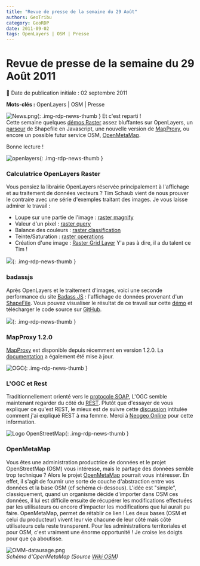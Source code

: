```yaml
---
title: "Revue de presse de la semaine du 29 Août"
authors: GeoTribu
category: GeoRDP
date: 2011-09-02
tags: OpenLayers | OSM | Presse
---
```


# Revue de presse de la semaine du 29 Août 2011


:calendar: Date de publication initiale : 02 septembre 2011

**Mots-clés :** OpenLayers | OSM | Presse


![News.png](https://cdn.geotribu.fr/images/internal/icons-rdp-news/news.png){: .img-rdp-news-thumb }
 Et c'est reparti !  
 Cette semaine quelques [démos Raster](#oldemo) assez bluffantes sur OpenLayers, un [parseur](#badassjs) de Shapefile en Javascript, une nouvelle version de [MapProxy](#mapproxy), ou encore un possible futur service OSM, [OpenMetaMap](#openmetamap).

 Bonne lecture !




 ![openlayers](https://cdn.geotribu.fr/img/logos-icones/logiciels_librairies/OL3.png){: .img-rdp-news-thumb }

### Calculatrice OpenLayers Raster

 Vous pensiez la librairie OpenLayers réservée principalement à l'affichage et au traitement de données vecteurs ? Tim Schaub vient de nous prouver le contraire avec une série d'exemples traitant des images. Je vous laisse admirer le travail :

  * Loupe sur une partie de l'image : [raster magnify](http://demo.opengeo.org/~tschaub/ol/raster/examples/raster-magnify.html)
 * Valeur d'un pixel : [raster query](http://demo.opengeo.org/~tschaub/ol/raster/examples/raster-query.html)
 * Balance des couleurs : [raster classification](http://demo.opengeo.org/~tschaub/ol/raster/examples/raster-classification.html)
 * Teinte/Saturation : [raster operations](http://demo.opengeo.org/~tschaub/ol/raster/examples/raster-operations.html)
 * Création d'une image : [Raster Grid Layer](http://demo.opengeo.org/~tschaub/ol/raster/examples/raster-grid-layer.html)
  Y'a pas à dire, il a du talent ce Tim !




 ![](https://cdn.geotribu.fr/images/internal/icons-rdp-news/world.png){: .img-rdp-news-thumb }

### badassjs

 Après OpenLayers et le traitement d'images, voici une seconde performance du site [Badass JS](http://badassjs.com/post/845509816/rendering-binary-shapefiles-with-javascript) : l'affichage de données provenant d'un [ShapeFile](http://fr.wikipedia.org/wiki/Shapefile). Vous pouvez visualiser le résultat de ce travail sur cette [démo](http://s3.amazonaws.com/shapefile-js/naturalearthdata.html) et télécharger le code source sur [GitHub](https://github.com/RandomEtc/shapefile-js).




 ![](https://cdn.geotribu.fr/images/logos-icones/programmation/python.png){: .img-rdp-news-thumb }

### MapProxy 1.2.0

 [MapProxy](http://pypi.python.org/pypi/MapProxy) est disponible depuis récemment en version 1.2.0. La [documentation](http://mapproxy.org/docs/1.2.0/) a également été mise à jour.




 ![OGC](https://cdn.geotribu.fr/images/logos-icones/entreprises_association/ogc.png){: .img-rdp-news-thumb }

### L'OGC et Rest

 Traditionnellement orienté vers le [protocole SOAP](http://fr.wikipedia.org/wiki/SOAP), L'OGC semble maintenant regarder du côté du [REST](http://fr.wikipedia.org/wiki/Representational_State_Transfer). Plutôt que d'essayer de vous expliquer ce qu'est REST, le mieux est de suivre cette [discussion](http://www.pompage.net/traduction/comment-j-ai-explique-rest-a-ma-femme) intitulée comment j'ai expliqué REST à ma femme. Merci à [Neogeo Online](http://www.neogeo-online.net/blog/archives/1416/) pour cette information.




 ![Logo OpenStreetMap](https://cdn.geotribu.fr/images/logos-icones/OpenStreetMap/Openstreetmap.png){: .img-rdp-news-thumb }

### OpenMetaMap

 Vous êtes une administration productrice de données et le projet OpenStreetMap (OSM) vous intéresse, mais le partage des données semble trop technique ? Alors le projet [OpenMetaMap](http://wiki.openstreetmap.org/wiki/OpenMetaMap) pourrait vous intéresser. En effet, il s'agit de fournir une sorte de couche d'abstraction entre vos données et la base OSM (cf schéma ci-dessous). L'idée est "simple", classiquement, quand un organisme décide d'importer dans OSM ces données, il lui est difficile ensuite de récupérer les modifications effectuées par les utilisateurs ou encore d'impacter les modifications que lui aurait pu faire. OpenMetaMap, permet de rétablir ce lien ! Les deux bases (OSM et celui du producteur) vivent leur vie chacune de leur côté mais côté utilisateurs cela reste transparent. Pour les administrations territoriales et pour OSM, c'est vraiment une énorme opportunité ! Je croise les doigts pour que ça aboutisse.

 ![OMM-datausage.png](http://www.geotribu.net/sites/default/files/Tuto/img/Blog/OSM/OMM-datausage.png)  
 *Schéma d'OpenMetaMap (Source [Wiki OSM](http://wiki.openstreetmap.org/wiki/File:OMM-datausage.png))*
